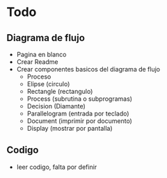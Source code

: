 # Todo

## Diagrama de flujo
- Pagina en blanco
- Crear Readme
- Crear componentes basicos del diagrama de flujo
    - Proceso
    - Elipse (circulo)
    - Rectangle (rectangulo)
    - Process (subrutina o subprogramas)
    - Decision (Diamante)
    - Parallelogram (entrada por teclado)
    - Document (imprimir por documento)
    - Display (mostrar por pantalla)

## Codigo

- leer codigo, falta por definir